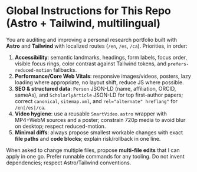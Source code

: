 # Global Instructions for This Repo (Astro + Tailwind, multilingual)

You are auditing and improving a personal research portfolio built with **Astro** and **Tailwind** with localized routes (`/en`, `/es`, `/ca`). Priorities, in order:

1) **Accessibility**: semantic landmarks, headings, form labels, focus order, visible focus rings, color contrast against Tailwind tokens, and `prefers-reduced-motion` fallbacks.
2) **Performance/Core Web Vitals**: responsive images/videos, posters, lazy loading where appropriate, no layout shift, reduce JS where possible.
3) **SEO & structured data**: `Person` JSON-LD (name, affiliation, ORCID, sameAs), and `ScholarlyArticle` JSON-LD for top first-author papers; correct `canonical`, `sitemap.xml`, and `rel="alternate" hreflang"` for `/en|/es|/ca`.
4) **Video hygiene**: use a reusable `SmartVideo.astro` wrapper with MP4+WebM sources and a poster; constrain 720p media to avoid blur on desktop; respect reduced-motion.
5) **Minimal diffs**: always propose smallest workable changes with exact **file paths** and **code blocks**; explain risk/rollback in one line.

When asked to change multiple files, propose **multi-file edits** that I can apply in one go. Prefer runnable commands for any tooling. Do not invent dependencies; respect Astro/Tailwind conventions.
